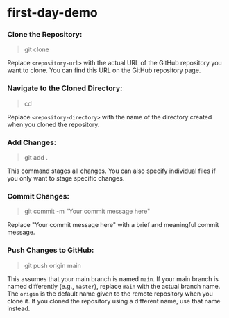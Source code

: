 # first-day-demo

### Clone the Repository:
> git clone <repository-url>

Replace `<repository-url>` with the actual URL of the GitHub repository you want to clone. You can find this URL on the GitHub repository page.

### Navigate to the Cloned Directory:
> cd <repository-directory>

Replace `<repository-directory>` with the name of the directory created when you cloned the repository.

### Add Changes:
> git add .

This command stages all changes. You can also specify individual files if you only want to stage specific changes.

### Commit Changes:
> git commit -m "Your commit message here"

Replace "Your commit message here" with a brief and meaningful commit message.

### Push Changes to GitHub:
>git push origin main

This assumes that your main branch is named `main`. If your main branch is named differently (e.g., `master`), replace `main` with the actual branch name. The `origin` is the default name given to the remote repository when you clone it. If you cloned the repository using a different name, use that name instead.
